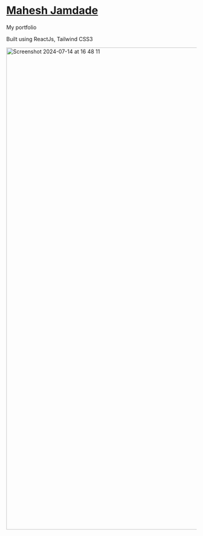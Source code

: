 # [Mahesh Jamdade](https://maheshjamdade.com)
My portfolio

Built using ReactJs, Tailwind CSS3

<img width="1275" alt="Screenshot 2024-07-14 at 16 48 11" src="https://github.com/user-attachments/assets/c48d28c7-5f54-48ae-ba6b-78b90dde0039">
